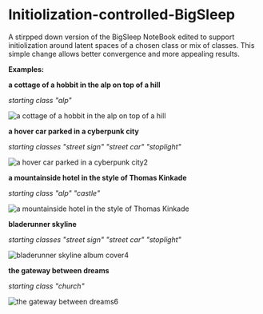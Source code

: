 # Initiolization-controlled-BigSleep

A stirpped down version of the BigSleep NoteBook edited to support initiolization around latent spaces of a chosen class or mix of classes. This simple change allows better convergence and more appealing results.

__Examples:__

**a cottage of a hobbit in the alp on top of a hill**

*starting class "alp"*

![a cottage of a hobbit in the alp on top of a hill](https://user-images.githubusercontent.com/16742856/111633544-4be9f980-87fe-11eb-90a2-d6dca4b3abb5.png)

**a hover car parked in a cyberpunk city** 

*starting classes "street sign" "street car" "stoplight"*

![a hover car parked in a cyberpunk city2](https://user-images.githubusercontent.com/16742856/111634020-c286f700-87fe-11eb-9b8c-25fcf014e954.png)

**a mountainside hotel in the style of Thomas Kinkade**

*starting class "alp" "castle"*

![a mountainside hotel in the style of Thomas Kinkade](https://user-images.githubusercontent.com/16742856/111634054-cf0b4f80-87fe-11eb-87f3-8899b014bca2.png)

**bladerunner skyline**

*starting classes "street sign" "street car" "stoplight"*

![bladerunner skyline album cover4](https://user-images.githubusercontent.com/16742856/111634205-f5c98600-87fe-11eb-9644-48b568518b31.png)

**the gateway between dreams**

*starting class "church"*

![the gateway between dreams6](https://user-images.githubusercontent.com/16742856/111634298-0bd74680-87ff-11eb-902a-e16f74816d1b.png)





